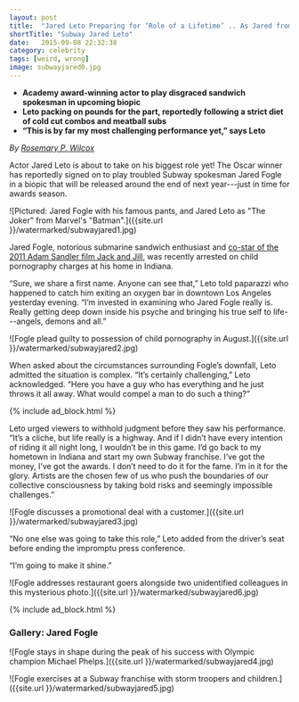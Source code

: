 ```yaml
---
layout: post
title:  "Jared Leto Preparing for ‘Role of a Lifetime’ .. As Jared from SUBWAY?"
shortTitle: "Subway Jared Leto"
date:   2015-09-08 22:32:38
category: celebrity
tags: [weird, wrong]
image: subwayjared0.jpg
---
```


- __Academy award-winning actor to play disgraced sandwich spokesman in upcoming biopic__
- __Leto packing on pounds for the part, reportedly following a strict diet of cold cut combos and meatball subs__
- __“This is by far my most challenging performance yet,” says Leto__

*By [Rosemary P. Wilcox](https://www.facebook.com/rosemarypwilcox)*

Actor Jared Leto is about to take on his biggest role yet! The Oscar winner has reportedly signed on to play troubled Subway spokesman Jared Fogle in a biopic that will be released around the end of next year---just in time for awards season.

![Pictured: Jared Fogle with his famous pants, and Jared Leto as "The Joker" from Marvel's "Batman".]({{site.url }}/watermarked/subwayjared1.jpg)


Jared Fogle, notorious submarine sandwich enthusiast and [co-star of the 2011 Adam Sandler film Jack and Jill](http://www.imdb.com/name/nm1815678/), was recently arrested on child pornography charges at his home in Indiana.

“Sure, we share a first name. Anyone can see that,” Leto told paparazzi who happened to catch him exiting an oxygen bar in downtown Los Angeles yesterday evening. “I’m invested in examining who Jared Fogle really is. Really getting deep down inside his psyche and bringing his true self to life---angels, demons and all.”

![Fogle plead guilty to possession of child pornography in August.]({{site.url }}/watermarked/subwayjared2.jpg)

When asked about the circumstances surrounding Fogle’s downfall, Leto admitted the situation is complex. “It’s certainly challenging,” Leto acknowledged. “Here you have a guy who has everything and he just throws it all away. What would compel a man to do such a thing?”

{% include ad_block.html %}

Leto urged viewers to withhold judgment before they saw his performance. “It’s a cliche, but life really is a highway. And if I didn’t have every intention of riding it all night long, I wouldn’t be in this game. I’d go back to my hometown in Indiana and start my own Subway franchise. I’ve got the money, I’ve got the awards. I don’t need to do it for the fame. I’m in it for the glory. Artists are the chosen few of us who push the boundaries of our collective consciousness by taking bold risks and seemingly impossible challenges.”

![Fogle discusses a promotional deal with a customer.]({{site.url }}/watermarked/subwayjared3.jpg)

“No one else was going to take this role,” Leto added from the driver’s seat before ending the impromptu press conference. 

“I’m going to make it shine.”

![Fogle addresses restaurant goers alongside two unidentified colleagues in this mysterious photo.]({{site.url }}/watermarked/subwayjared6.jpg)

{% include ad_block.html %}

### Gallery: Jared Fogle


![Fogle stays in shape during the peak of his success with Olympic champion Michael Phelps.]({{site.url }}/watermarked/subwayjared4.jpg)


![Fogle exercises at a Subway franchise with storm troopers and children.]({{site.url }}/watermarked/subwayjared5.jpg)









 
